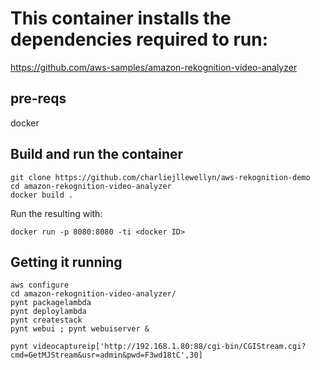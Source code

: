 # This container installs the dependencies required to run:

https://github.com/aws-samples/amazon-rekognition-video-analyzer

## pre-reqs

docker

## Build and run the container

```
git clone https://github.com/charliejllewellyn/aws-rekognition-demo
cd amazon-rekognition-video-analyzer
docker build .
```

Run the resulting with:

```
docker run -p 8080:8080 -ti <docker ID>
```

## Getting it running

```
aws configure
cd amazon-rekognition-video-analyzer/
pynt packagelambda
pynt deploylambda
pynt createstack
pynt webui ; pynt webuiserver &
```

```
pynt videocaptureip['http://192.168.1.80:88/cgi-bin/CGIStream.cgi?cmd=GetMJStream&usr=admin&pwd=F3wd18tC',30]
```
